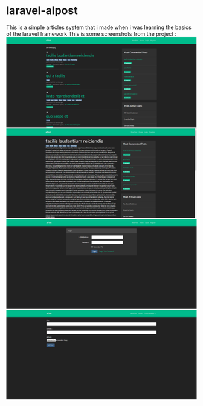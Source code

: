# laravel-alpost
This is a simple articles system that i made when i was learning the basics of the laravel framework
This is some screenshots from the project :
![alt text](https://raw.githubusercontent.com/walid-el-fissaoui/laravel-alpost/master/screenshots/screenshot-1.png)
![alt text](https://raw.githubusercontent.com/walid-el-fissaoui/laravel-alpost/master/screenshots/screenshot-2.png)
![alt text](https://raw.githubusercontent.com/walid-el-fissaoui/laravel-alpost/master/screenshots/screenshot-3.png)
![alt text](https://raw.githubusercontent.com/walid-el-fissaoui/laravel-alpost/master/screenshots/screenshot-4.png)

